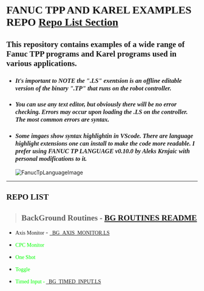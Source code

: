 # <font1>FANUC TPP AND KAREL EXAMPLES REPO [Repo List Section](#_bg_toggle)

## <font2>This repository contains examples of a wide range of Fanuc TPP programs and Karel programs used in various applications.
>
- ### <font2>*It's important to NOTE the ".LS" exentsion is an offline editable version of the binary ".TP" that runs on the robot controller.*
>
- ### <font2>*You can use any text editor, but obviously there will be no error checking.  Errors may occur upon loading the .LS on the controller. The most common errors are syntax.*
> 
- ### <font2>*Some imgaes show syntax highlightin in VScode.  There are language highlight extensions one can install to make the code more readable.  I prefer using FANUC TP LANGUAGE v0.10.0 by Aleks Krnjaic with personal modifications to it.*
  ![FanucTpLanguageImage](/Images/FanucTPLanguage.png)
>
---
## <font1>REPO LIST
>## <font2>BackGround Routines - [BG ROUTINES README](BG_ROUTINES/bg_README)
>
- <span style="font-family:Rockwell">Axis Monitor</span> - <font2>[_BG_AXIS_MONITOR.LS](BG_ROUTINES/_BG_AXIS_MONITOR.LS)
  
- <font1g>CPC Monitor

- <font1g>One Shot

- <font1g>Toggle

- <font1g>Timed Input - <font2g>[_BG_TIMED_INPUT.LS](BG_ROUTINES/_BG_TIMED_INPUT.LS)


<style>
  font1{font-family:Anton}
  font1s{font-family:Anton; color:lightgray}
  font1g{font-family:Anton; color:lime}
  font2{font-family:Anaheim}
  

</style>


